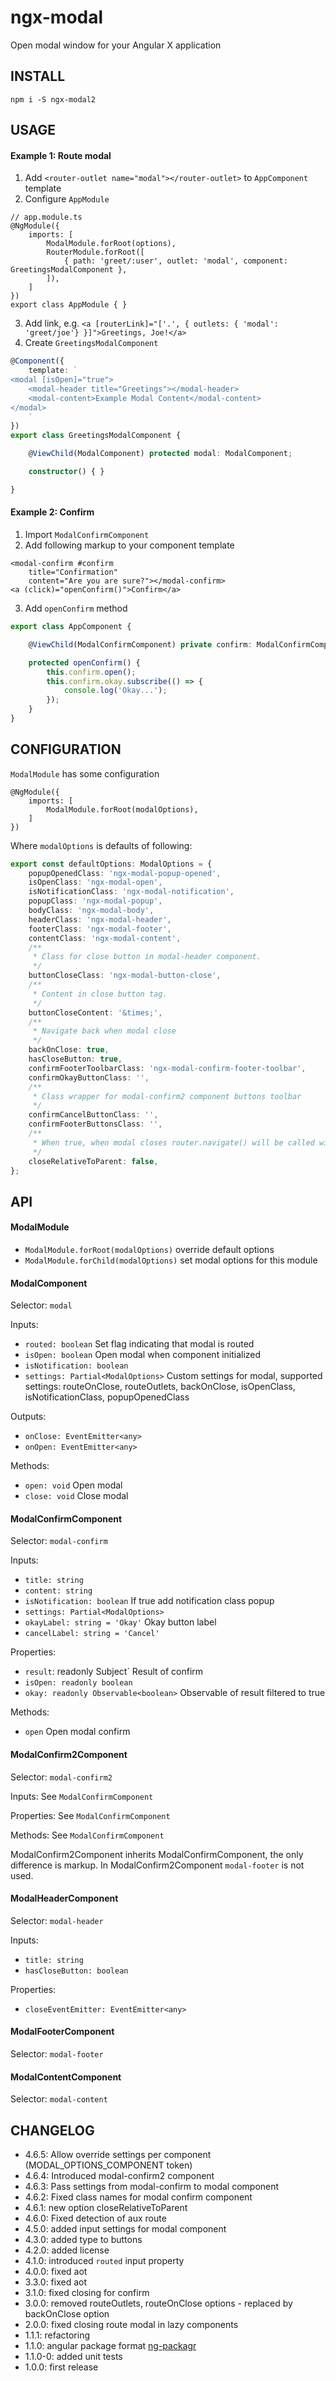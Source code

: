# ngx-modal
Open modal window for your Angular X application

INSTALL
---
```
npm i -S ngx-modal2
```

USAGE
---
#### Example 1: Route modal
1. Add `<router-outlet name="modal"></router-outlet>` to `AppComponent` template
2. Configure `AppModule`
```
// app.module.ts
@NgModule({
    imports: [
        ModalModule.forRoot(options),
        RouterModule.forRoot([
            { path: 'greet/:user', outlet: 'modal', component: GreetingsModalComponent },
        ]),
    ]
})
export class AppModule { }
```
3. Add link, e.g. `<a [routerLink]="['.', { outlets: { 'modal': 'greet/joe'} }]">Greetings, Joe!</a>`
4. Create `GreetingsModalComponent`
```ts
@Component({
    template: `
<modal [isOpen]="true">
    <modal-header title="Greetings"></modal-header>
    <modal-content>Example Modal Content</modal-content>
</modal>
    `
})
export class GreetingsModalComponent {

    @ViewChild(ModalComponent) protected modal: ModalComponent;

    constructor() { }

}
```

#### Example 2: Confirm
1. Import `ModalConfirmComponent`
2. Add following markup to your component template
```
<modal-confirm #confirm 
    title="Confirmation" 
    content="Are you are sure?"></modal-confirm>
<a (click)="openConfirm()">Confirm</a>
```
3. Add `openConfirm` method
```ts
export class AppComponent {

    @ViewChild(ModalConfirmComponent) private confirm: ModalConfirmComponent;

    protected openConfirm() {
        this.confirm.open();
        this.confirm.okay.subscribe(() => {
            console.log('Okay...');
        });
    }
}
```

CONFIGURATION
---
`ModalModule` has some configuration
```
@NgModule({
    imports: [
        ModalModule.forRoot(modalOptions),
    ]
})
```
Where `modalOptions` is defaults of following:
```ts
export const defaultOptions: ModalOptions = {
    popupOpenedClass: 'ngx-modal-popup-opened',
    isOpenClass: 'ngx-modal-open',
    isNotificationClass: 'ngx-modal-notification',
    popupClass: 'ngx-modal-popup',
    bodyClass: 'ngx-modal-body',
    headerClass: 'ngx-modal-header',
    footerClass: 'ngx-modal-footer',
    contentClass: 'ngx-modal-content',
    /**
     * Class for close button in modal-header component.
     */
    buttonCloseClass: 'ngx-modal-button-close',
    /**
     * Content in close button tag.
     */
    buttonCloseContent: '&times;',
    /**
     * Navigate back when modal close
     */
    backOnClose: true,
    hasCloseButton: true,
    confirmFooterToolbarClass: 'ngx-modal-confirm-footer-toolbar',
    confirmOkayButtonClass: '',
    /**
     * Class wrapper for modal-confirm2 component buttons toolbar
     */
    confirmCancelButtonClass: '',
    confirmFooterButtonsClass: '',
    /**
     * When true, when modal closes router.navigate() will be called with options relativeTo: activatedRoute.parent
     */
    closeRelativeToParent: false,
};
```

API
---
#### ModalModule
* `ModalModule.forRoot(modalOptions)` override default options
* `ModalModule.forChild(modalOptions)` set modal options for this module

#### ModalComponent

Selector: `modal`

Inputs:
* `routed: boolean` Set flag indicating that modal is routed
* `isOpen: boolean` Open modal when component initialized
* `isNotification: boolean`
* `settings: Partial<ModalOptions>` Custom settings for modal,
  supported settings: routeOnClose, routeOutlets, backOnClose, isOpenClass, isNotificationClass, popupOpenedClass

Outputs:
* `onClose: EventEmitter<any>`
* `onOpen: EventEmitter<any>`

Methods:
* `open: void` Open modal
* `close: void` Close modal

#### ModalConfirmComponent

Selector: `modal-confirm`

Inputs:
* `title: string`
* `content: string`
* `isNotification: boolean` If true add notification class popup
* `settings: Partial<ModalOptions>`
* `okayLabel: string = 'Okay'` Okay button label
* `cancelLabel: string = 'Cancel'`

Properties:
* `result`: readonly Subject<boolean>` Result of confirm
* `isOpen: readonly boolean`
* `okay: readonly Observable<boolean>` Observable of result filtered to true

Methods:
* `open` Open modal confirm

#### ModalConfirm2Component

Selector: `modal-confirm2`

Inputs: See `ModalConfirmComponent`

Properties: See `ModalConfirmComponent`

Methods: See `ModalConfirmComponent`

ModalConfirm2Component inherits ModalConfirmComponent, the only difference is markup.
In ModalConfirm2Component `modal-footer` is not used.

#### ModalHeaderComponent

Selector: `modal-header`

Inputs:
* `title: string`
* `hasCloseButton: boolean`

Properties:
* `closeEventEmitter: EventEmitter<any>`

#### ModalFooterComponent

Selector: `modal-footer`

#### ModalContentComponent

Selector: `modal-content`

CHANGELOG
---
* 4.6.5: Allow override settings per component (MODAL_OPTIONS_COMPONENT token)
* 4.6.4: Introduced modal-confirm2 component
* 4.6.3: Pass settings from modal-confirm to modal component
* 4.6.2: Fixed class names for modal confirm component
* 4.6.1: new option closeRelativeToParent
* 4.6.0: Fixed detection of aux route
* 4.5.0: added input settings for modal component
* 4.3.0: added type to buttons
* 4.2.0: added license
* 4.1.0: introduced `routed` input property
* 4.0.0: fixed aot
* 3.3.0: fixed aot
* 3.1.0: fixed closing for confirm
* 3.0.0: removed routeOutlets, routeOnClose options - replaced by backOnClose option
* 2.0.0: fixed closing route modal in lazy components
* 1.1.1: refactoring
* 1.1.0: angular package format [ng-packagr](https://github.com/dherges/ng-packagr)
* 1.1.0-0: added unit tests
* 1.0.0: first release
